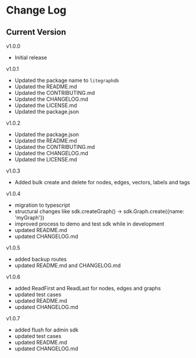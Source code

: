 # Change Log

## Current Version

v1.0.0

- Initial release

v1.0.1

- Updated the package name to `litegraphdb`
- Updated the README.md
- Updated the CONTRIBUTING.md
- Updated the CHANGELOG.md
- Updated the LICENSE.md
- Updated the package.json

v1.0.2

- Updated the package.json
- Updated the README.md
- Updated the CONTRIBUTING.md
- Updated the CHANGELOG.md
- Updated the LICENSE.md

v1.0.3

- Added bulk create and delete for nodes, edges, vectors, labels and tags

v1.0.4

- migration to typescript
- structural changes like sdk.createGraph() -> sdk.Graph.create({name: 'myGraph'})
- improved process to demo and test sdk while in development
- updated README.md
- updated CHANGELOG.md

v1.0.5

- added backup routes
- updated README.md and CHANGELOG.md

v1.0.6

- added ReadFirst and ReadLast for nodes, edges and graphs
- updated test cases
- updated README.md
- updated CHANGELOG.md

v1.0.7

- added flush for admin sdk
- updated test cases
- updated README.md
- updated CHANGELOG.md
